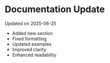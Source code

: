# Documentation Update

Updated on 2025-06-25

- Added new section
- Fixed formatting
- Updated examples
- Improved clarity
- Enhanced readability